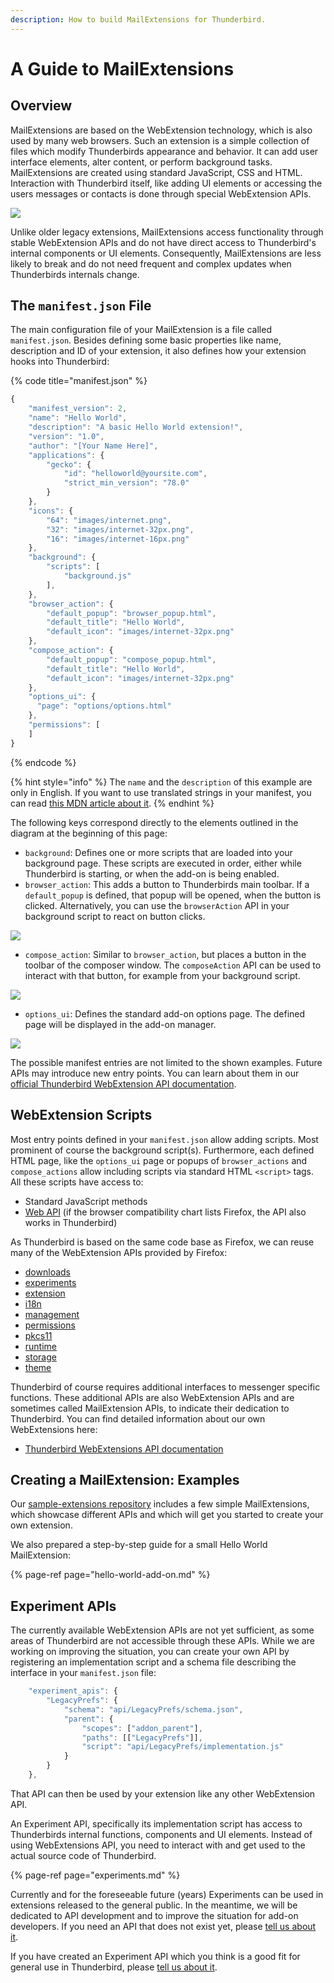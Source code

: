 ```yaml
---
description: How to build MailExtensions for Thunderbird.
---
```


# A Guide to MailExtensions

## Overview

MailExtensions are based on the WebExtension technology, which is also used by many web browsers. Such an extension is a simple collection of files which modify Thunderbirds appearance and behavior. It can add user interface elements, alter content, or perform background tasks. MailExtensions are created using standard JavaScript, CSS and HTML. Interaction with Thunderbird itself, like adding UI elements or accessing the users messages or contacts is done through special WebExtension APIs.

![](../../.gitbook/assets/webext_diagram%20%281%29.png)

Unlike older legacy extensions, MailExtensions access functionality through stable WebExtension APIs and do not have direct access to Thunderbird's internal components or UI elements. Consequently, MailExtensions are less likely to break and do not need frequent and complex updates when Thunderbirds internals change.

## The `manifest.json` File

The main configuration file of your MailExtension is a file called `manifest.json`.  Besides defining some basic properties like name, description and ID of your extension, it also defines how your extension hooks into Thunderbird:

{% code title="manifest.json" %}
```javascript
{
    "manifest_version": 2,
    "name": "Hello World",
    "description": "A basic Hello World extension!",
    "version": "1.0",
    "author": "[Your Name Here]",
    "applications": {
        "gecko": {
            "id": "helloworld@yoursite.com",
            "strict_min_version": "78.0"
        }
    },
    "icons": {
        "64": "images/internet.png",
        "32": "images/internet-32px.png",
        "16": "images/internet-16px.png"
    },
    "background": {
        "scripts": [
            "background.js"
        ],
    },    
    "browser_action": {
        "default_popup": "browser_popup.html",
        "default_title": "Hello World",
        "default_icon": "images/internet-32px.png"
    },
    "compose_action": {
        "default_popup": "compose_popup.html",
        "default_title": "Hello World",
        "default_icon": "images/internet-32px.png"
    },          
    "options_ui": {
      "page": "options/options.html"
    },
    "permissions": [
    ]    
}
```
{% endcode %}

{% hint style="info" %}
The `name` and the `description` of this example are only in English. If you want to use translated strings in your manifest, you can read [this MDN article about it](https://developer.mozilla.org/en-US/docs/Mozilla/Add-ons/WebExtensions/Internationalization#Internationalizing_manifest.json).
{% endhint %}

The following keys correspond directly to the elements outlined in the diagram at the beginning of this page:

* `background`: Defines one or more scripts that are loaded into your background page. These scripts are executed in order, either while Thunderbird is starting, or when the add-on is being enabled. 
* `browser_action`: This adds a button to Thunderbirds main toolbar. If a `default_popup` is defined, that popup will be opened, when the button is clicked. Alternatively, you can use the `browserAction` API in your background script to react on button clicks.

![](../../.gitbook/assets/browseraction.png)

* `compose_action`: Similar to `browser_action`, but places a button in the toolbar of the composer window. The `composeAction` API can be used to interact with that button, for example from your background script.

![](../../.gitbook/assets/composeaction.png)

* `options_ui`: Defines the standard add-on options page. The defined page will be displayed in the add-on manager.

![](../../.gitbook/assets/options.png)

The possible manifest entries are not limited to the shown examples. Future APIs may introduce new entry points. You can learn about them in our [official Thunderbird WebExtension API documentation](https://thunderbird-webextensions.readthedocs.io/en/latest/index.html).

## WebExtension Scripts

Most entry points defined in your `manifest.json` allow adding scripts. Most prominent of course the background script\(s\). Furthermore, each defined HTML page, like the `options_ui` page or popups of `browser_actions` and `compose_actions` allow including scripts via standard HTML `<script>` tags. All these scripts have access to:

* Standard JavaScript methods
* [Web API](https://developer.mozilla.org/de/docs/Web/API) \(if the browser compatibility chart lists Firefox, the API also works in Thunderbird\)

As Thunderbird is based on the same code base as Firefox, we can reuse many of the WebExtension APIs provided by Firefox:

* [downloads](https://developer.mozilla.org/en-US/docs/Mozilla/Add-ons/WebExtensions/API/downloads)
* [experiments](https://firefox-source-docs.mozilla.org/toolkit/components/extensions/webextensions/basics.html#webextensions-experiments)
* [extension](https://developer.mozilla.org/en-US/docs/Mozilla/Add-ons/WebExtensions/API/extension)
* [i18n](https://developer.mozilla.org/en-US/docs/Mozilla/Add-ons/WebExtensions/API/i18n)
* [management](https://developer.mozilla.org/en-US/docs/Mozilla/Add-ons/WebExtensions/API/management)
* [permissions](https://developer.mozilla.org/en-US/docs/Mozilla/Add-ons/WebExtensions/API/permissions)
* [pkcs11](https://developer.mozilla.org/en-US/docs/Mozilla/Add-ons/WebExtensions/API/pkcs11)
* [runtime](https://developer.mozilla.org/en-US/docs/Mozilla/Add-ons/WebExtensions/API/runtime)
* [storage](https://developer.mozilla.org/en-US/docs/Mozilla/Add-ons/WebExtensions/API/storage)
* [theme](https://developer.mozilla.org/en-US/docs/Mozilla/Add-ons/WebExtensions/API/theme)

Thunderbird of course requires additional interfaces to messenger specific functions. These additional APIs are also WebExtension APIs and are sometimes called MailExtension APIs, to indicate their dedication to Thunderbird. You can find detailed information about our own WebExtensions here: 

* [Thunderbird WebExtensions API documentation ](https://thunderbird-webextensions.readthedocs.io/)

## Creating a MailExtension: Examples

Our [sample-extensions repository](https://github.com/thundernest/sample-extensions/tree/master/experiment) includes a few simple MailExtensions, which showcase different APIs and which will get you started to create your own extension.

We also prepared a step-by-step guide for a small Hello World MailExtension:

{% page-ref page="hello-world-add-on.md" %}

## Experiment APIs

The currently available WebExtension APIs are not yet sufficient, as some areas of Thunderbird are not accessible through these APIs. While we are working on improving the situation, you can create your own API by registering an implementation script and a schema file describing the interface in your `manifest.json` file:

```javascript
	"experiment_apis": {
		"LegacyPrefs": {
			"schema": "api/LegacyPrefs/schema.json",
			"parent": {
				"scopes": ["addon_parent"],
				"paths": [["LegacyPrefs"]],
				"script": "api/LegacyPrefs/implementation.js"
			}
		}
	}, 
```

That API can then be used by your extension like any other WebExtension API.

An Experiment API, specifically its implementation script has access to Thunderbirds internal functions, components and UI elements. Instead of using WebExtensions API, you need to interact with and get used to the actual source code of Thunderbird.

{% page-ref page="experiments.md" %}

Currently and for the foreseeable future \(years\) Experiments can be used in extensions released to the general public. In the meantime, we will be dedicated to API development and to improve the situation for add-on developers. If you need an API that does not exist yet, please [tell us about it](https://bugzilla.mozilla.org/enter_bug.cgi?product=Thunderbird&component=Add-Ons%3A+Extensions+API). 

If you have created an Experiment API which you think is a good fit for general use in Thunderbird, please [tell us about it](https://developer.thunderbird.net/add-ons/community).

